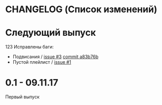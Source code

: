 # CHANGELOG (Список изменений)

# Следующий выпуск

123
Исправлены баги:
* Подвисания / [issue #3](https://github.com/NevermindWano/kdcnov_player/issues/3) [commit a83b76b](https://github.com/NevermindWano/kdcnov_player/commit/a83b76ba34ad77cc1be66ac1b2428fb985440538)
* Пустой плейлист / [issue #1](https://github.com/NevermindWano/kdcnov_player/issues/1)

# 0.1 - 09.11.17
Первый выпуск
